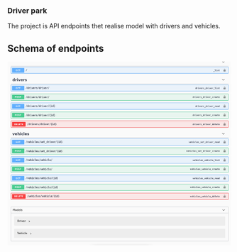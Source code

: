 ### Driver park 
The project is API endpoints thet realise model with drivers and vehicles.

## Schema of endpoints

![vm](endpoints.png)

